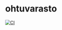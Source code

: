 # ohtuvarasto

[![CI](https://github.com/tontsa28/ohtuvarasto/actions/workflows/main.yml/badge.svg)](https://github.com/tontsa28/ohtuvarasto/actions)